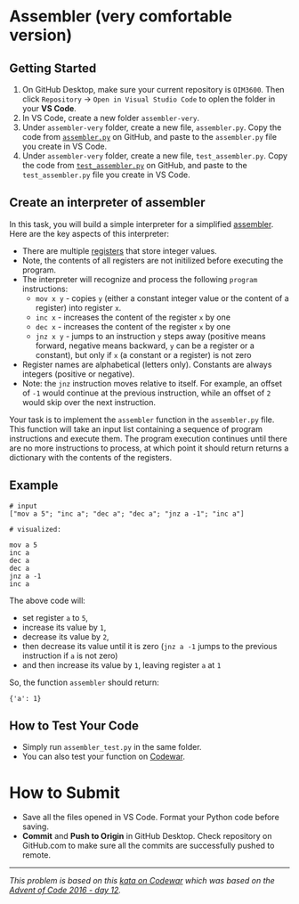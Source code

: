 # Assembler (very comfortable version)

## Getting Started

1. On GitHub Desktop, make sure your current repository is `OIM3600`. Then click `Repository` -> `Open in Visual Studio Code` to oplen the folder in your **VS Code**.
2. In VS Code, create a new folder `assembler-very`. 
3. Under `assembler-very` folder, create a new file, `assembler.py`. Copy the code from [`assembler.py`](./assembler/assembler-very/assembler.py) on GitHub, and paste to the `assembler.py` file you create in VS Code.
3. Under `assembler-very` folder, create a new file, `test_assembler.py`. Copy the code from [`test_assembler.py`](./assembler/assembler-very/test_assembler.py) on GitHub, and paste to the `test_assembler.py` file you create in VS Code.

## Create an interpreter of assembler

In this task, you will build a simple interpreter for a simplified [assembler](https://en.wikipedia.org/wiki/Assembly_language). Here are the key aspects of this interpreter:

- There are multiple [registers](https://en.wikipedia.org/wiki/Processor_register) that store integer values.
- Note, the contents of all registers are not initilized before executing the program.
- The interpreter will recognize and process the following `program` instructions:
  - `mov x y` - copies `y` (either a constant integer value or the content of a register) into register `x`.
  - `inc x` - increases the content of the register `x` by one
  - `dec x` - increases the content of the register `x` by one
  - `jnz x y` - jumps to an instruction `y` steps away (positive means forward, negative means backward, `y` can be a register or a constant), but only if `x` (a constant or a register) is not zero
- Register names are alphabetical (letters only). Constants are always integers (positive or negative).
- Note: the `jnz` instruction moves relative to itself. For example, an offset of `-1` would continue at the previous instruction, while an offset of `2` would skip over the next instruction.

Your task is to implement the `assembler` function in the `assembler.py` file. This function will take an input list containing a sequence of program instructions and execute them. The program execution continues until there are no more instructions to process, at which point it should return returns a dictionary with the contents of the registers.

## Example

```
# input
["mov a 5"; "inc a"; "dec a"; "dec a"; "jnz a -1"; "inc a"]

# visualized:

mov a 5
inc a
dec a
dec a
jnz a -1
inc a
```
The above code will:

- set register `a` to `5`,
- increase its value by `1`,
- decrease its value by `2`,
- then decrease its value until it is zero (`jnz a -1` jumps to the previous instruction if `a` is not zero)
- and then increase its value by `1`, leaving register `a` at `1`


  
So, the function `assembler` should return:
```
{'a': 1}
```

## How to Test Your Code

- Simply run `assembler_test.py` in the same folder.
- You can also test your function on [Codewar](https://www.codewars.com/kata/58e24788e24ddee28e000053).

# How to Submit

- Save all the files opened in VS Code. Format your Python code before saving.
- **Commit** and **Push to Origin** in GitHub Desktop. Check repository on GitHub.com to make sure all the commits are successfully pushed to remote.


---
_This problem is based on this [kata on Codewar](https://www.codewars.com/kata/58e24788e24ddee28e000053) which was based on the [Advent of Code 2016 - day 12](https://adventofcode.com/2016/day/12)._
